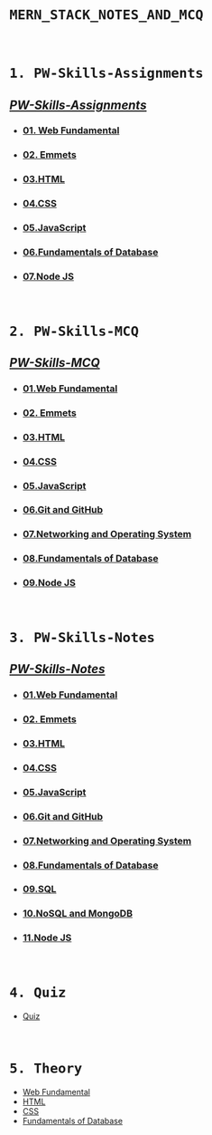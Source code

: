# **`MERN_STACK_NOTES_AND_MCQ`**

<br>

# `1. PW-Skills-Assignments`
## [**_PW-Skills-Assignments_**](./PW-Skills-Assignments/ "PW-Skills-Assignments")
- ### [01. Web Fundamental](./PW-Skills-Assignments/01.%20Web%20Fundamental/ "Web Fundamental Assignments")
- ### [02. Emmets](./PW-Skills-Assignments/02.%20Emmets/ "Emmets Assignments")
- ### [03.HTML](./PW-Skills-Assignments/03.HTML/ "HTML Assignments")
- ### [04.CSS](./PW-Skills-Assignments/04.CSS/ "CSS Assignments")
- ### [05.JavaScript](./PW-Skills-Assignments/05.JavaScript/ "JavaScript Assignments")
- ### [06.Fundamentals of Database](./PW-Skills-Assignments/06.Fundamentals%20of%20Database/ "Fundamentals of Database")
- ### [07.Node JS](./PW-Skills-Assignments/07.Node%20JS/ "Node JS")

<br>

# `2. PW-Skills-MCQ`
## [**_PW-Skills-MCQ_**](./PW-Skills-MCQ/ "PW-Skills-MCQ")
- ### [01.Web Fundamental](./PW-Skills-MCQ/01.Web%20Fundamental/ "Web Fundamental MCQ")
- ### [02. Emmets](./PW-Skills-MCQ/02.Emmets/ "Emmets MCQ")
- ### [03.HTML](./PW-Skills-MCQ/03.HTML/ "HTML MCQ")
- ### [04.CSS](./PW-Skills-MCQ/04.CSS/ "CSS MCQ")
- ### [05.JavaScript](./PW-Skills-MCQ/05.JavaScript/ "JavaScript MCQ")
- ### [06.Git and GitHub](./PW-Skills-MCQ/06.Git%20and%20GitHub/ "Git and GitHub MCQ")
- ### [07.Networking and Operating System](./PW-Skills-MCQ/07.Networking%20and%20Operating%20System/ "Networking and Operating System MCQ")
- ### [08.Fundamentals of Database](./PW-Skills-MCQ/08.Fundamentals%20of%20Database/ "Fundamentals of Database")
- ### [09.Node JS](./PW-Skills-MCQ/09.Node%20JS/ "Node JS")

<br>

# `3. PW-Skills-Notes`
## [**_PW-Skills-Notes_**](./PW-Skills-Notes/01.%20Web-Fundamental/ "PW-Skills-Notes")
- ### [01.Web Fundamental](./PW-Skills-MCQ/01.Web%20Fundamental/ "Web Fundamental Notes")
- ### [02. Emmets](./PW-Skills-Notes/02.Emmets/ "Emmets Notes")
- ### [03.HTML](./PW-Skills-Notes/03.%20HTML/ "HTML Notes")
- ### [04.CSS](./PW-Skills-Notes/04.CSS/ "CSS Notes")
- ### [05.JavaScript](./PW-Skills-Notes/05.JavaScript/ "JavaScript Notes")
- ### [06.Git and GitHub](./PW-Skills-Notes/07.Networking/ "Git and GitHub Notes")
- ### [07.Networking and Operating System](./PW-Skills-Notes/07.Networking%20and%20Operating%20System/ "Networking and Operating System Notes")
- ### [08.Fundamentals of Database](./PW-Skills-Notes/08.Fundamentals%20of%20Database/ "Fundamentals of Database")
- ### [09.SQL](./PW-Skills-Notes/09.SQL/ "SQL")
- ### [10.NoSQL and MongoDB](./PW-Skills-Notes/10.NoSQL%20and%20MongoDB/ "NoSQL and MongoDB")
- ### [11.Node JS](./PW-Skills-Notes/11.Node%20JS/ "Node JS")


<br>

# `4. Quiz`
- [Quiz](./Quiz "Quiz")

<br>

# `5. Theory` 
- [Web Fundamental](./Theory/01.%20Web%20Fundamental "Web Fundamental")
- [HTML](./Theory/02.%20HTML "HTML")
- [CSS](./Theory/03.%20CSS/ "CSS")
- [Fundamentals of Database](./Theory/06.%20Fundamentals%20of%20Database/ "Fundamentals of Database")
